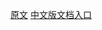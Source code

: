 [原文](https://hyperledger.github.io/composer/introduction/introduction.html)
[中文版文档入口](introduction_introduction.md)
